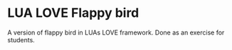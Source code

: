 # LUA LOVE Flappy bird
A version of flappy bird in LUAs LOVE framework.  Done as an exercise for students.

